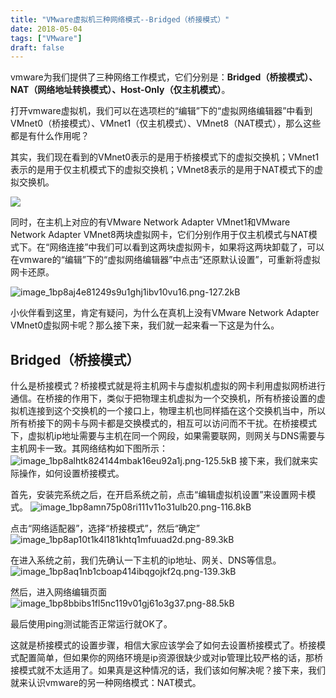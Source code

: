 ```yaml
---
title: "VMware虚拟机三种网络模式--Bridged（桥接模式）"
date: 2018-05-04
tags: ["VMware"]
draft: false
---
```


vmware为我们提供了三种网络工作模式，它们分别是：**Bridged（桥接模式）、NAT（网络地址转换模式）、Host-Only（仅主机模式）**。

打开vmware虚拟机，我们可以在选项栏的“编辑”下的“虚拟网络编辑器”中看到VMnet0（桥接模式）、VMnet1（仅主机模式）、VMnet8（NAT模式），那么这些都是有什么作用呢？

其实，我们现在看到的VMnet0表示的是用于桥接模式下的虚拟交换机；VMnet1表示的是用于仅主机模式下的虚拟交换机；VMnet8表示的是用于NAT模式下的虚拟交换机。

![](/blog/image/image_1bp8a2j3vrevcj21lm31rgj1vtc9.png)

同时，在主机上对应的有VMware Network Adapter VMnet1和VMware Network Adapter VMnet8两块虚拟网卡，它们分别作用于仅主机模式与NAT模式下。在“网络连接”中我们可以看到这两块虚拟网卡，如果将这两块卸载了，可以在vmware的“编辑”下的“虚拟网络编辑器”中点击“还原默认设置”，可重新将虚拟网卡还原。

![image_1bp8aj4e81249s9u1ghj1ibv10vu16.png-127.2kB](/blog/image/image_1bp8aj4e81249s9u1ghj1ibv10vu16.png)

小伙伴看到这里，肯定有疑问，为什么在真机上没有VMware Network Adapter VMnet0虚拟网卡呢？那么接下来，我们就一起来看一下这是为什么。

## Bridged（桥接模式）
什么是桥接模式？桥接模式就是将主机网卡与虚拟机虚拟的网卡利用虚拟网桥进行通信。在桥接的作用下，类似于把物理主机虚拟为一个交换机，所有桥接设置的虚拟机连接到这个交换机的一个接口上，物理主机也同样插在这个交换机当中，所以所有桥接下的网卡与网卡都是交换模式的，相互可以访问而不干扰。在桥接模式下，虚拟机ip地址需要与主机在同一个网段，如果需要联网，则网关与DNS需要与主机网卡一致。其网络结构如下图所示：
![image_1bp8alhtk824144mbak16eu92a1j.png-125.5kB](/blog/image/image_1bp8alhtk824144mbak16eu92a1j.png)
接下来，我们就来实际操作，如何设置桥接模式。

首先，安装完系统之后，在开启系统之前，点击“编辑虚拟机设置”来设置网卡模式。
![image_1bp8amn75p08ri111v11o31ulb20.png-116.8kB](/blog/image/image_1bp8amn75p08ri111v11o31ulb20.png)

点击“网络适配器”，选择“桥接模式”，然后“确定”
![image_1bp8ap10t1k4l181khtq1mfuuad2d.png-89.3kB](/blog/image/image_1bp8ap10t1k4l181khtq1mfuuad2d.png)

在进入系统之前，我们先确认一下主机的ip地址、网关、DNS等信息。
![image_1bp8aq1nb1cboap414ibqgojkf2q.png-139.3kB](/blog/image/image_1bp8aq1nb1cboap414ibqgojkf2q.png)

然后，进入网络编辑页面
![image_1bp8bbibs1fl5nc119v01gj61o3g37.png-88.5kB](/blog/image/image_1bp8bbibs1fl5nc119v01gj61o3g37.png)

最后使用ping测试能否正常运行就OK了。

这就是桥接模式的设置步骤，相信大家应该学会了如何去设置桥接模式了。桥接模式配置简单，但如果你的网络环境是ip资源很缺少或对ip管理比较严格的话，那桥接模式就不太适用了。如果真是这种情况的话，我们该如何解决呢？接下来，我们就来认识vmware的另一种网络模式：NAT模式。